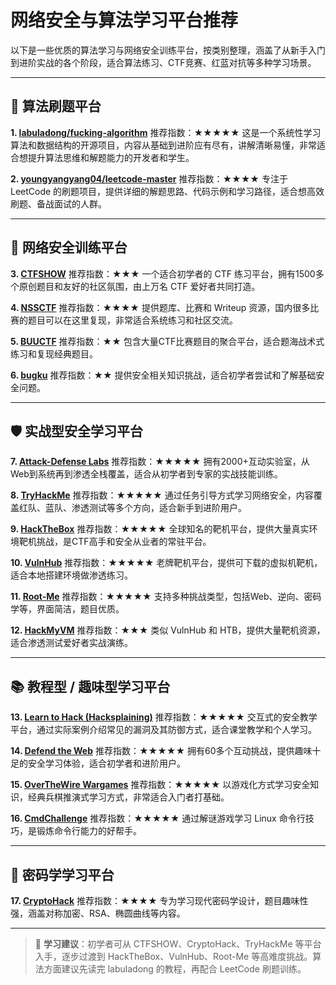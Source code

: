 # 网络安全与算法学习平台推荐

以下是一些优质的算法学习与网络安全训练平台，按类别整理，涵盖了从新手入门到进阶实战的各个阶段，适合算法练习、CTF竞赛、红蓝对抗等多种学习场景。

------

## 🧠 算法刷题平台

**1. [labuladong/fucking-algorithm](https://github.com/labuladong/fucking-algorithm?tab=readme-ov-file)**
 推荐指数：★★★★★
 这是一个系统性学习算法和数据结构的开源项目，内容从基础到进阶应有尽有，讲解清晰易懂，非常适合想提升算法思维和解题能力的开发者和学生。

**2. [youngyangyang04/leetcode-master](https://github.com/youngyangyang04/leetcode-master)**
 推荐指数：★★★★
 专注于 LeetCode 的刷题项目，提供详细的解题思路、代码示例和学习路径，适合想高效刷题、备战面试的人群。

------

## 🔐 网络安全训练平台

**3. [CTFSHOW](https://ctf.show/)**
 推荐指数：★★★
 一个适合初学者的 CTF 练习平台，拥有1500多个原创题目和友好的社区氛围，由上万名 CTF 爱好者共同打造。

**4. [NSSCTF](https://www.nssctf.cn/)**
 推荐指数：★★★★
 提供题库、比赛和 Writeup 资源，国内很多比赛的题目可以在这里复现，非常适合系统练习和社区交流。

**5. [BUUCTF](https://buuoj.cn/)**
 推荐指数：★★
 包含大量CTF比赛题目的聚合平台，适合题海战术式练习和复现经典题目。

**6. [bugku](https://ctf.bugku.com/)**
 推荐指数：★★
 提供安全相关知识挑战，适合初学者尝试和了解基础安全问题。

------

## 🛡️ 实战型安全学习平台

**7. [Attack-Defense Labs](https://attackdefense.com/)**
 推荐指数：★★★★★
 拥有2000+互动实验室，从Web到系统再到渗透全栈覆盖，适合从初学者到专家的实战技能训练。

**8. [TryHackMe](https://tryhackme.com/)**
 推荐指数：★★★★★
 通过任务引导方式学习网络安全，内容覆盖红队、蓝队、渗透测试等多个方向，适合新手到进阶用户。

**9. [HackTheBox](https://www.hackthebox.eu/)**
 推荐指数：★★★★★
 全球知名的靶机平台，提供大量真实环境靶机挑战，是CTF高手和安全从业者的常驻平台。

**10. [VulnHub](https://www.vulnhub.com/)**
 推荐指数：★★★★★
 老牌靶机平台，提供可下载的虚拟机靶机，适合本地搭建环境做渗透练习。

**11. [Root-Me](https://www.root-me.org/?lang=en)**
 推荐指数：★★★★★
 支持多种挑战类型，包括Web、逆向、密码学等，界面简洁，题目优质。

**12. [HackMyVM](https://hackmyvm.eu/)**
 推荐指数：★★★
 类似 VulnHub 和 HTB，提供大量靶机资源，适合渗透测试爱好者实战演练。

------

## 📚 教程型 / 趣味型学习平台

**13. [Learn to Hack (Hacksplaining)](https://www.hacksplaining.com/)**
 推荐指数：★★★★★
 交互式的安全教学平台，通过实际案例介绍常见的漏洞及其防御方式，适合课堂教学和个人学习。

**14. [Defend the Web](https://defendtheweb.net/)**
 推荐指数：★★★★★
 拥有60多个互动挑战，提供趣味十足的安全学习体验，适合初学者和进阶用户。

**15. [OverTheWire Wargames](https://overthewire.org/wargames/)**
 推荐指数：★★★★★
 以游戏化方式学习安全知识，经典兵棋推演式学习方式，非常适合入门者打基础。

**16. [CmdChallenge](https://cmdchallenge.com/)**
 推荐指数：★★★★★
 通过解谜游戏学习 Linux 命令行技巧，是锻炼命令行能力的好帮手。

------

## 🔐 密码学学习平台

**17. [CryptoHack](https://cryptohack.org/)**
 推荐指数：★★★★
 专为学习现代密码学设计，题目趣味性强，涵盖对称加密、RSA、椭圆曲线等内容。



------

> 🎯 **学习建议**：初学者可从 CTFSHOW、CryptoHack、TryHackMe 等平台入手，逐步过渡到 HackTheBox、VulnHub、Root-Me 等高难度挑战。算法方面建议先读完 labuladong 的教程，再配合 LeetCode 刷题训练。